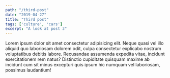 ```yaml
---
path: "/third-post"
date: "2019-04-27"
title: "Third post"
tags: ['culture', 'cars']
excerpt: "A look at post 3"
---
```


Lorem ipsum dolor sit amet consectetur adipisicing elit. Neque quasi vel illo aliquid quo laboriosam dolorem odit, culpa consectetur explicabo nostrum voluptatibus debitis labore. Recusandae assumenda expedita vitae, incidunt exercitationem rem natus? Distinctio cupiditate quisquam maxime ab incidunt cum sit minus excepturi quis ipsum hic numquam vel laboriosam, possimus laudantium!